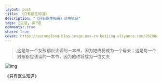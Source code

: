 ```yaml
---
layout: post
title: 《只有医生知道》
description: "《只有医生知道》读书笔记"
tags: [生活, 读书]
comments: true
share: true
cover: https://puronglong-blog-image.oss-cn-beijing.aliyuncs.com/20200420171708.png
---
```


> 这是每一个女孩都应该读的一本书，因为她终将成为一个母亲；这是每一个男孩都应该读的一本书，因为他终将成为一位丈夫

![img](https://puronglong-blog-image.oss-cn-beijing.aliyuncs.com/20200420171708.png)

《只有医生知道》